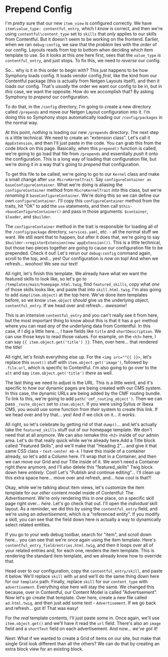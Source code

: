 # Prepend Config

I'm *pretty* sure that our new `item_view` is configured correctly. We have `item\value_type: contentful_entry`, which I *know* is correct, and then we're using `contentful\content_type` set to `skills` that *only* applies to our skills from Contentful. But it doesn't seem to be working on the frontend. Earlier, when we ran `debug:config`, we saw that the *problem* lies with the *order* of our config. Layouts reads from top to bottom when deciding which item template to use. So it looks at this one here first, sees that the `value_type` *is* `contentful_entry`, and just stops. To fix this, we need to *reverse* our config.

So... why is it in this order to begin with? This just happens to be how Symphony loads config. It loads vendor config *first*, like the kind from our Contentful package (this is actually from Netgen Layouts itself), and then it loads *our* config. That's *usually* the order we want our config to be in, but in *this* case, we want the opposite. How do we accomplish that? By asking Symphony to *prepend* our configuration.

To do that, in the `/config` directory, I'm going to create a new directory called `/prepends` and move our Netgen Layout configuration into it. I'm doing this so Symphony stops automatically loading our `/config/packages` in the normal way.

At this point, *nothing* is loading our new `/prepends` directory. The next step is a little technical. We need to create an "extension class". Let's call it `AppExtension`, and then I'll just paste in the code. You can grab this from the code block on this page. Basically, when this `prepend()` function is called, we're going to go load that file from `/prepends` and essenitally *push* it onto the configuration. This is a long way of loading that configuration file, but we're doing it in a way that's going to *prepend* that configuration.

To get this file to be called, we're going to go to our `Kernel` class and make a small change after `use MicroKernelTrait`. Say `configureContainer as baseConfigureContainer`. What we're doing is aliasing the `configureContainer` method from `MicroKernelTrait` *into* this class, but we're *renaming* it `baseConfigureContainer`. We're doing this so we can define our *own* `configureContainer`. I'll copy this `configureContainer` method from the traits, hit "OK" to add the `use` statements, and then call `$this->baseConfigureContainer()` and pass in those arguments: `$container`, `$loader`, and `$builder`.

The `configureContainer` method in the trait is responsible for loading all of the `/config/package` directory, `services.yaml`, etc. - all the normal stuff we want. We still want that to happen, but after it does that, we're going to say `$builder->registerExtension(new appExtension())`. This is a little technical, but those two pieces together are going to cause our configuration file to be prepended. Check it out! Let's rerun our `debug:config` command again, scroll to the top, and... yes! Our configuration is *now* on top! And when we refresh... woohoo! We see our text!

All right, let's finish this template. We already have what we want the featured skills to look like, so let's go to `/templates/main/homepage.html.twig`, find `featured_skills`, copy what *one* of those skills looks like, and paste that into `skill.html.twig`. I'm also going to add `dump(item.object)` at the top here. We've done item templates before, so we know `item.object` *should* give us the underlying object, `contentful_entry`. If we head over and refresh... *awesome*!

This is an intensive `contentful_entry` and you can't really see it from here, but the most important thing to know about this is that it has a `get` method where you can read *any* of the underlying data from Contentful. In this case, if I dig a little here..., I have fields like `title` and `shortDescription`. We can use those keys to read those values. For example, on the `<h3>` here, I can say `{{ item.object.get('title') }}`. Then, over here... that rendered the title!

All right, let's finish everything else up. For the `<img src=""{{ }}>`, let's replace this `asset()` stuff with `item.object.get('image')`, followed by `.file.url`, which is specific to Contentful. I'm also going to go over to the `alt` and say `item.object.get('title')` *there* as well.

The last thing we need to adjust is the URL. This is a little weird, and it's specific to how our dynamic pages are being created with our CMS system. In this case, the dynamic URLs are being added by the CMF routing bundle. To link to this, we're going to add `path('cmf_routing_object')`. Then we can pass `_route_object` set to `item.object`. If you were using Sylius or Ibexa CMS, you would use some function from *their* system to create this link. If we head over and try that... yes! And if we click on it... it *works*.

All right, so let's celebrate by getting rid of that `dump()`... and let's actually take the `featured_skills` stuff out of our homepage template. We don't need that at all anymore. We can also remake this `<h2>` inside of our admin area. Let's do that really quick while we're already here.Add a Title block called "Featured Skills", and we'll make that "Heading 2"... and give it that same CSS class - `text-center mb-4`. I have this inside of a container already, so let's add a Column here. I'll wrap *that* in a Container, and then we can move our Grid and our Title inside of it. We won't need a Container right *there* anymore, and I'll also delete this "featured_skills" Twig block down here *entirely*. Cool! Let's "Publish and continue editing"... I'll clean up this extra space here... move over and refresh, and... how cool is that?!

Okay, while we're talking about item views, let's customize the item template for our *other* content model inside of Contentful: The *Advertisement*. We're only rendering this in *one* place, on a specific skill page right over... *here*. Let's go check that out. I'll open the *individual* skill layout. As a reminder, we did this by using the `contentful_entry` field, and we're using an *advertisement*, which is a "referenced entity". If you modify a skill, you can see that the field down here is actually a way to dynamically select related entities.

If you go to your web debug toolbar, search for "item", and scroll down here... you can see that we're once again using the item template. Here's `contentful_entry_field/entries.html.twig`, and then it loops over all of your related entries and, for each one, renders the item template. This is rendering the standard item template, and we already know how to override that.

Head over to our configuration, copy the `contentful_entry/skill`, and paste it below. We'll replace `skill` with `ad` and we'll do the same thing down here for our `template` path. Finally, replace `skill` for our `content_type` with `advertisement`. Everything else here will stay the same. We changed this because, over in Contentful, our Content Model is called "Advertisement". Now let's go create that template. Over here, create a new file called `ad.html.twig`, and then just add some text - `Advertisement`. If we go back and refresh... got it! That was easy!

For the *real* template contents, I'll just paste some in. Once again, we'll use `item.object.get()` and we'll have it read the `url` field. There's also an `image` field and a `shortText` field on each advertisement. And now... *we've got it*!

Next: What if we wanted to create a Grid of items on our site, but make that single Grid look different than all the others? We can do that by creating an extra block view for an existing block.
